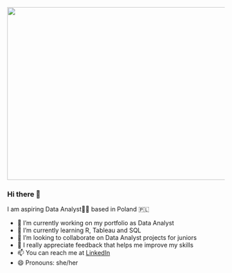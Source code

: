 <div align="center">
  <img src="https://media.giphy.com/media/l46Cy1rHbQ92uuLXa/giphy.gif" width="600" height="400"/>
</div>

### Hi there 👋

I am aspiring Data Analyst👩‍💻 based in Poland 🇵🇱

- 🔭 I’m currently working on my portfolio as Data Analyst
- 🌱 I’m currently learning R, Tableau and SQL
- 👯 I’m looking to collaborate on Data Analyst projects for juniors
- 🤔 I really appreciate feedback that helps me improve my skills
- 📫 You can reach me at [LinkedIn](https://www.linkedin.com/in/aleksandra-matacz/)
- 😄 Pronouns: she/her

